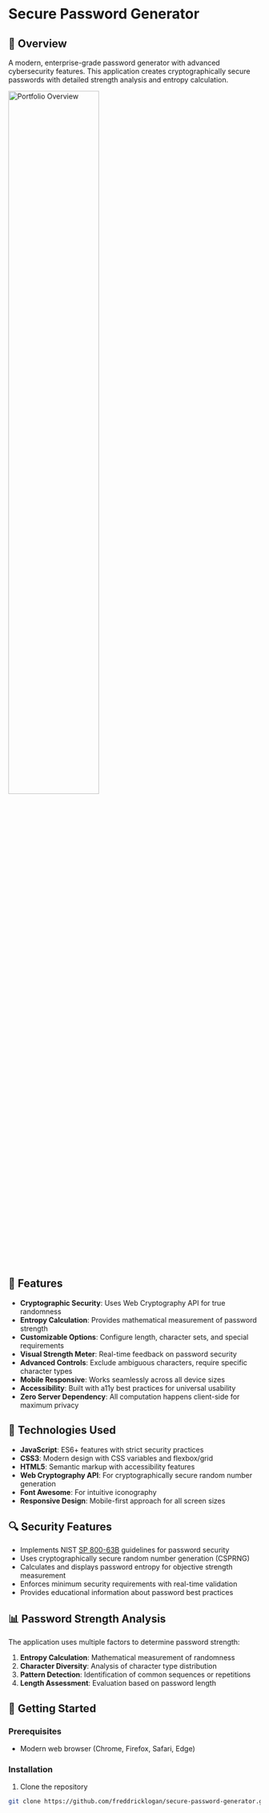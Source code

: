 # Secure Password Generator

## 🔐 Overview

A modern, enterprise-grade password generator with advanced cybersecurity features. This application creates cryptographically secure passwords with detailed strength analysis and entropy calculation.

<img src="assets/images/portfolio.jpg" alt="Portfolio Overview" width="60%">

## 🚀 Features

- **Cryptographic Security**: Uses Web Cryptography API for true randomness
- **Entropy Calculation**: Provides mathematical measurement of password strength
- **Customizable Options**: Configure length, character sets, and special requirements
- **Visual Strength Meter**: Real-time feedback on password security
- **Advanced Controls**: Exclude ambiguous characters, require specific character types
- **Mobile Responsive**: Works seamlessly across all device sizes
- **Accessibility**: Built with a11y best practices for universal usability
- **Zero Server Dependency**: All computation happens client-side for maximum privacy

## 🧰 Technologies Used

- **JavaScript**: ES6+ features with strict security practices
- **CSS3**: Modern design with CSS variables and flexbox/grid
- **HTML5**: Semantic markup with accessibility features
- **Web Cryptography API**: For cryptographically secure random number generation
- **Font Awesome**: For intuitive iconography
- **Responsive Design**: Mobile-first approach for all screen sizes

## 🔍 Security Features

- Implements NIST [SP 800-63B](https://pages.nist.gov/800-63-3/sp800-63b.html) guidelines for password security
- Uses cryptographically secure random number generation (CSPRNG)
- Calculates and displays password entropy for objective strength measurement
- Enforces minimum security requirements with real-time validation
- Provides educational information about password best practices

## 📊 Password Strength Analysis

The application uses multiple factors to determine password strength:

1. **Entropy Calculation**: Mathematical measurement of randomness
2. **Character Diversity**: Analysis of character type distribution
3. **Pattern Detection**: Identification of common sequences or repetitions
4. **Length Assessment**: Evaluation based on password length

## 🚦 Getting Started

### Prerequisites
- Modern web browser (Chrome, Firefox, Safari, Edge)

### Installation
1. Clone the repository
```bash
git clone https://github.com/freddricklogan/secure-password-generator.git